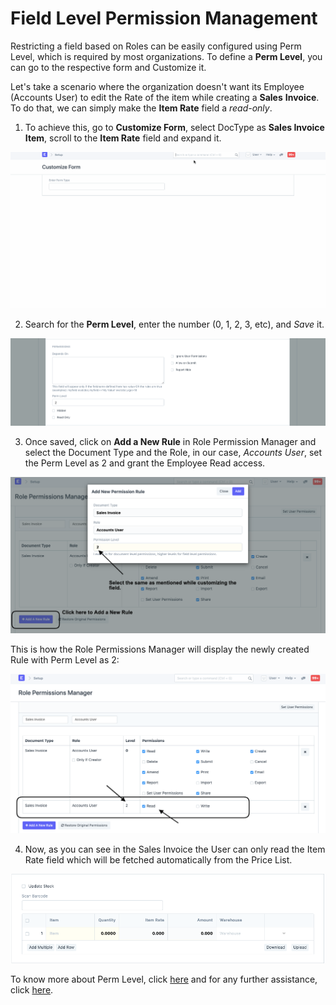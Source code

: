 
# Field Level Permission Management



Restricting a field based on Roles can be easily configured using Perm Level, which is required by most organizations. To define a **Perm Level**, you can go to the respective form and Customize it.


Let's take a scenario where the organization doesn't want its Employee (Accounts User) to edit the Rate of the item while creating a **Sales** **Invoice**. To do that, we can simply make the **Item Rate** field a *read-only*.


  



1. To achieve this, go to **Customize Form**, select DocType as **Sales Invoice** **Item**, scroll to the **Item Rate** field and expand it.


![](/files/6eFVMRc.gif)


  



2. Search for the **Perm Level**, enter the number (0, 1, 2, 3, etc), and *Save* it.


![](/files/6VNnxII.png)


  



3. Once saved, click on **Add a New Rule** in Role Permission Manager and select the Document Type and the Role, in our case, *Accounts* *User*, set the Perm Level as 2 and grant the Employee Read access.


![](/files/jACnHrX.png)


  



This is how the Role Permissions Manager will display the newly created Rule with Perm Level as 2:


![](/files/qCYWDfK.png)


  
 


4. Now, as you can see in the Sales Invoice the User can only read the Item Rate field which will be fetched automatically from the Price List.


![](/files/86CqBf1.png)


  

To know more about Perm Level, click [here](https://erpnext.com/docs/user/manual/en/setting-up/articles/managing-perm-level/) and for any further assistance, click [here](https://discuss.erpnext.com/).




